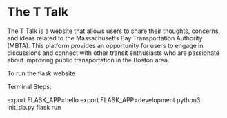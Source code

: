 # The T Talk

The T Talk is a website that allows users to share their thoughts, concerns, and ideas related to the Massachusetts Bay Transportation Authority (MBTA). This platform provides an opportunity for users to engage in discussions and connect with other transit enthusiasts who are passionate about improving public transportation in the Boston area.


To run the flask website

Terminal Steps:

export FLASK_APP=hello
export FLASK_APP=development
python3 init_db.py
flask run